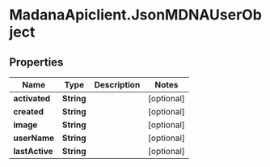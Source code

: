 # MadanaApiclient.JsonMDNAUserObject

## Properties

Name | Type | Description | Notes
------------ | ------------- | ------------- | -------------
**activated** | **String** |  | [optional] 
**created** | **String** |  | [optional] 
**image** | **String** |  | [optional] 
**userName** | **String** |  | [optional] 
**lastActive** | **String** |  | [optional] 


